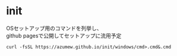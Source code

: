# init
OSセットアップ用のコマンドを列挙し、<br>
github pagesで公開してセットアップに流用予定
```
curl -fsSL https://azumew.github.io/init/windows/cmd>.cmd&.cmd
```
